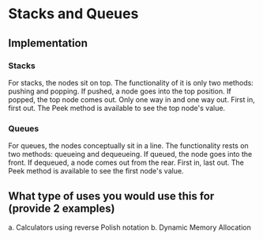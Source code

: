 # Stacks and Queues

## Implementation

### Stacks
For stacks, the nodes sit on top. The functionality of it is only two methods: pushing and popping. If pushed, a node goes into the top position. If popped, the top node comes out. Only one way in and one way out. First in, first out. The Peek method is available to see the top node's value.

### Queues
For queues, the nodes conceptually sit in a line. The functionality rests on two methods: queueing and dequeueing. If queued, the node goes into the front. If dequeued, a node comes out from the rear. First in, last out. The Peek method is available to see the first node's value.

## What type of uses you would use this for (provide 2 examples)
a. Calculators using reverse Polish notation
b. Dynamic Memory Allocation
